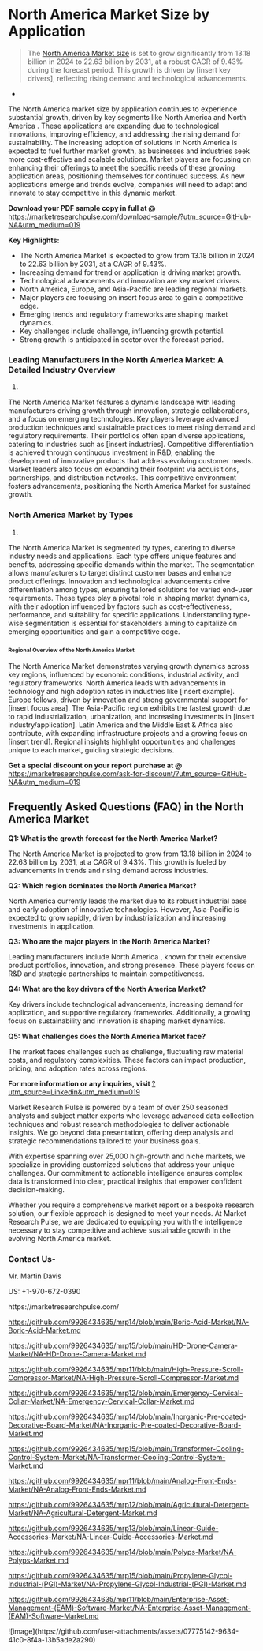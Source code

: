 <h1>North America  Market&nbsp;Size by Application</h1><blockquote><p>The <a href="https://marketresearchpulse.com/download-sample/?utm_source=GitHub-NA&amp;utm_medium=019">North America  Market size</a> is set to grow significantly from 13.18 billion in 2024 to 22.63 billion by 2031, at a robust CAGR of 9.43% during the forecast period. This growth is driven by [insert key drivers], reflecting rising demand and technological advancements.</p></blockquote><ul><li></li></ul><p>The North America  market size by application continues to experience substantial growth, driven by key segments like North America  and North America . These applications are expanding due to technological innovations, improving efficiency, and addressing the rising demand for sustainability. The increasing adoption of solutions in North America  is expected to fuel further market growth, as businesses and industries seek more cost-effective and scalable solutions. Market players are focusing on enhancing their offerings to meet the specific needs of these growing application areas, positioning themselves for continued success. As new applications emerge and trends evolve, companies will need to adapt and innovate to stay competitive in this dynamic market.</p><p><strong>Download your PDF sample copy in full at @ </strong><a href="https://marketresearchpulse.com/download-sample/?utm_source=GitHub-NA&amp;utm_medium=019">https://marketresearchpulse.com/download-sample/?utm_source=GitHub-NA&amp;utm_medium=019</a></p><p><strong>Key Highlights: </strong></p><ul><li>The North America  Market is expected to grow from 13.18 billion in 2024 to 22.63 billion by 2031, at a CAGR of 9.43%.</li><li>Increasing demand for trend or application is driving market growth.</li><li>Technological advancements and innovation are key market drivers.</li><li>North America, Europe, and Asia-Pacific are leading regional markets.</li><li>Major players are focusing on insert focus area to gain a competitive edge.</li><li>Emerging trends and regulatory frameworks are shaping market dynamics.</li><li>Key challenges include challenge, influencing growth potential.</li><li>Strong growth is anticipated in sector over the forecast period.</li></ul><h3>Leading Manufacturers in the North America  Market: A Detailed Industry Overview</h3><ol><li></li></ol><div class="flex max-w-full flex-col flex-grow"><div class="min-h-8 text-message flex w-full flex-col items-end gap-2 whitespace-normal break-words [.text-message+&amp;]:mt-5" dir="auto" data-message-author-role="assistant" data-message-id="fd8432e4-4910-450d-b182-61b7bfb0a01f" data-message-model-slug="gpt-4o"><div class="flex w-full flex-col gap-1 empty:hidden first:pt-[3px]"><div class="markdown prose w-full break-words dark:prose-invert light"><p>The North America  Market features a dynamic landscape with leading manufacturers driving growth through innovation, strategic collaborations, and a focus on emerging technologies. Key players leverage advanced production techniques and sustainable practices to meet rising demand and regulatory requirements. Their portfolios often span diverse applications, catering to industries such as [insert industries]. Competitive differentiation is achieved through continuous investment in R&amp;D, enabling the development of innovative products that address evolving customer needs. Market leaders also focus on expanding their footprint via acquisitions, partnerships, and distribution networks. This competitive environment fosters advancements, positioning the North America  Market for sustained growth.</p></div></div></div></div><h3>North America  Market by Types</h3><ol><li></li></ol><div class="flex max-w-full flex-col flex-grow"><div class="min-h-8 text-message flex w-full flex-col items-end gap-2 whitespace-normal break-words [.text-message+&amp;]:mt-5" dir="auto" data-message-author-role="assistant" data-message-id="084470be-0bb7-4664-bddf-5156b4f41249" data-message-model-slug="gpt-4o-mini"><div class="flex w-full flex-col gap-1 empty:hidden first:pt-[3px]"><div class="markdown prose w-full break-words dark:prose-invert light"><p>The North America  Market is segmented by types, catering to diverse industry needs and applications. Each type offers unique features and benefits, addressing specific demands within the market. The segmentation allows manufacturers to target distinct customer bases and enhance product offerings. Innovation and technological advancements drive differentiation among types, ensuring tailored solutions for varied end-user requirements. These types play a pivotal role in shaping market dynamics, with their adoption influenced by factors such as cost-effectiveness, performance, and suitability for specific applications. Understanding type-wise segmentation is essential for stakeholders aiming to capitalize on emerging opportunities and gain a competitive edge.</p></div></div></div></div><h3><span style="font-size: 11px;">Regional Overview of the North America  Market</span></h3><div class="flex max-w-full flex-col flex-grow"><div class="min-h-8 text-message flex w-full flex-col items-end gap-2 whitespace-normal break-words [.text-message+&amp;]:mt-5" dir="auto" data-message-author-role="assistant" data-message-id="e9038762-ce64-4e30-91c9-9bd413514231" data-message-model-slug="gpt-4o-mini"><div class="flex w-full flex-col gap-1 empty:hidden first:pt-[3px]"><div class="markdown prose w-full break-words dark:prose-invert light"><p>The North America  Market demonstrates varying growth dynamics across key regions, influenced by economic conditions, industrial activity, and regulatory frameworks. North America leads with advancements in technology and high adoption rates in industries like [insert example]. Europe follows, driven by innovation and strong governmental support for [insert focus area]. The Asia-Pacific region exhibits the fastest growth due to rapid industrialization, urbanization, and increasing investments in [insert industry/application]. Latin America and the Middle East &amp; Africa also contribute, with expanding infrastructure projects and a growing focus on [insert trend]. Regional insights highlight opportunities and challenges unique to each market, guiding strategic decisions.</p></div></div></div></div><p><strong>Get a special discount on your report purchase at @ </strong><a href="https://marketresearchpulse.com/ask-for-discount/?utm_source=GitHub-NA&amp;utm_medium=019">https://marketresearchpulse.com/ask-for-discount/?utm_source=GitHub-NA&amp;utm_medium=019</a></p><h2>Frequently Asked Questions (FAQ) in the North America  Market</h2><p><strong>Q1: What is the growth forecast for the North America  Market?</strong></p><p>The North America  Market is projected to grow from 13.18 billion in 2024 to 22.63 billion by 2031, at a CAGR of 9.43%. This growth is fueled by advancements in trends and rising demand across industries.</p><p><strong>Q2: Which region dominates the North America  Market?</strong></p><p>North America currently leads the market due to its robust industrial base and early adoption of innovative technologies. However, Asia-Pacific is expected to grow rapidly, driven by industrialization and increasing investments in application.</p><p><strong>Q3: Who are the major players in the North America  Market?</strong></p><p>Leading manufacturers include North America , known for their extensive product portfolios, innovation, and strong presence. These players focus on R&amp;D and strategic partnerships to maintain competitiveness.</p><p><strong>Q4: What are the key drivers of the North America  Market?</strong></p><p>Key drivers include technological advancements, increasing demand for application, and supportive regulatory frameworks. Additionally, a growing focus on sustainability and innovation is shaping market dynamics.</p><p><strong>Q5: What challenges does the North America  Market face?</strong></p><p>The market faces challenges such as challenge, fluctuating raw material costs, and regulatory complexities. These factors can impact production, pricing, and adoption rates across regions.</p><p><strong>For more information or any inquiries, visit&nbsp;</strong><a href="?utm_source=Linkedin&utm_medium=019">?utm_source=Linkedin&utm_medium=019</a></p><p>Market Research Pulse is powered by a team of over 250 seasoned analysts and subject matter experts who leverage advanced data collection techniques and robust research methodologies to deliver actionable insights. We go beyond data presentation, offering deep analysis and strategic recommendations tailored to your business goals.</p><p>With expertise spanning over 25,000 high-growth and niche markets, we specialize in providing customized solutions that address your unique challenges. Our commitment to actionable intelligence ensures complex data is transformed into clear, practical insights that empower confident decision-making.</p><p>Whether you require a comprehensive market report or a bespoke research solution, our flexible approach is designed to meet your needs. At Market Research Pulse, we are dedicated to equipping you with the intelligence necessary to stay competitive and achieve sustainable growth in the evolving North America  market.</p><h3><strong>Contact Us-</strong></h3><p>Mr. Martin Davis</p><p>US: +1-970-672-0390</p><p>https://marketresearchpulse.com/</p><p><a href="https://github.com/9926434635/mrp14/blob/main/Boric-Acid-Market/NA-Boric-Acid-Market.md">https://github.com/9926434635/mrp14/blob/main/Boric-Acid-Market/NA-Boric-Acid-Market.md</a></p><p><a href="https://github.com/9926434635/mrp15/blob/main/HD-Drone-Camera-Market/NA-HD-Drone-Camera-Market.md">https://github.com/9926434635/mrp15/blob/main/HD-Drone-Camera-Market/NA-HD-Drone-Camera-Market.md</a></p><p><a href="https://github.com/9926434635/mpr11/blob/main/High-Pressure-Scroll-Compressor-Market/NA-High-Pressure-Scroll-Compressor-Market.md">https://github.com/9926434635/mpr11/blob/main/High-Pressure-Scroll-Compressor-Market/NA-High-Pressure-Scroll-Compressor-Market.md</a></p><p><a href="https://github.com/9926434635/mrp12/blob/main/Emergency-Cervical-Collar-Market/NA-Emergency-Cervical-Collar-Market.md">https://github.com/9926434635/mrp12/blob/main/Emergency-Cervical-Collar-Market/NA-Emergency-Cervical-Collar-Market.md</a></p><p><a href="https://github.com/9926434635/mrp14/blob/main/Inorganic-Pre-coated-Decorative-Board-Market/NA-Inorganic-Pre-coated-Decorative-Board-Market.md">https://github.com/9926434635/mrp14/blob/main/Inorganic-Pre-coated-Decorative-Board-Market/NA-Inorganic-Pre-coated-Decorative-Board-Market.md</a></p><p><a href="https://github.com/9926434635/mrp15/blob/main/Transformer-Cooling-Control-System-Market/NA-Transformer-Cooling-Control-System-Market.md">https://github.com/9926434635/mrp15/blob/main/Transformer-Cooling-Control-System-Market/NA-Transformer-Cooling-Control-System-Market.md</a></p><p><a href="https://github.com/9926434635/mpr11/blob/main/Analog-Front-Ends-Market/NA-Analog-Front-Ends-Market.md">https://github.com/9926434635/mpr11/blob/main/Analog-Front-Ends-Market/NA-Analog-Front-Ends-Market.md</a></p><p><a href="https://github.com/9926434635/mrp12/blob/main/Agricultural-Detergent-Market/NA-Agricultural-Detergent-Market.md">https://github.com/9926434635/mrp12/blob/main/Agricultural-Detergent-Market/NA-Agricultural-Detergent-Market.md</a></p><p><a href="https://github.com/9926434635/mrp13/blob/main/Linear-Guide-Accessories-Market/NA-Linear-Guide-Accessories-Market.md">https://github.com/9926434635/mrp13/blob/main/Linear-Guide-Accessories-Market/NA-Linear-Guide-Accessories-Market.md</a></p><p><a href="https://github.com/9926434635/mrp14/blob/main/Polyps-Market/NA-Polyps-Market.md">https://github.com/9926434635/mrp14/blob/main/Polyps-Market/NA-Polyps-Market.md</a></p><p><a href="https://github.com/9926434635/mrp15/blob/main/Propylene-Glycol-Industrial-(PGI)-Market/NA-Propylene-Glycol-Industrial-(PGI)-Market.md">https://github.com/9926434635/mrp15/blob/main/Propylene-Glycol-Industrial-(PGI)-Market/NA-Propylene-Glycol-Industrial-(PGI)-Market.md</a></p><p><a href="https://github.com/9926434635/mpr11/blob/main/Enterprise-Asset-Management-(EAM)-Software-Market/NA-Enterprise-Asset-Management-(EAM)-Software-Market.md">https://github.com/9926434635/mpr11/blob/main/Enterprise-Asset-Management-(EAM)-Software-Market/NA-Enterprise-Asset-Management-(EAM)-Software-Market.md</a></p>
![image](https://github.com/user-attachments/assets/07775142-9634-41c0-8f4a-13b5ade2a290)
